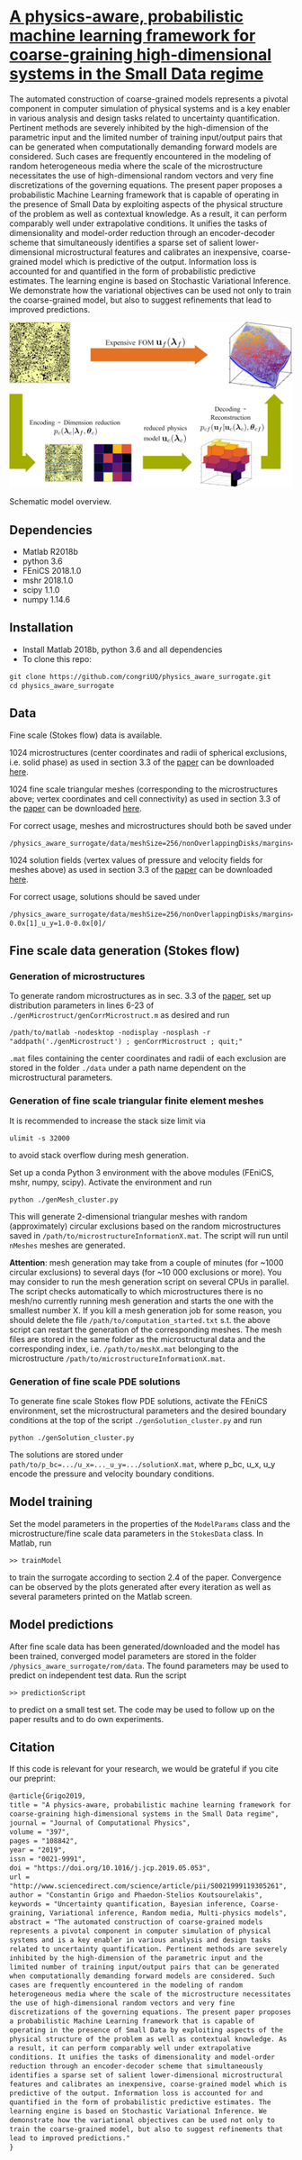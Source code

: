 # [A physics-aware, probabilistic machine learning framework for coarse-graining high-dimensional systems in the Small Data regime](https://www.sciencedirect.com/science/article/pii/S0021999119305261)

The automated construction of coarse-grained models represents a pivotal component in computer simulation of physical systems and is a key enabler in various analysis and design tasks related to uncertainty quantification. Pertinent methods are severely inhibited by the high-dimension of the parametric input and the limited number of training input/output pairs that can be generated when computationally demanding forward models are considered. Such cases are frequently encountered in the modeling of random heterogeneous media where the scale of the microstructure necessitates the use of high-dimensional random vectors and very fine discretizations of the governing equations. The present paper proposes a probabilistic Machine Learning framework that is capable of operating in the presence of Small Data by exploiting aspects of the physical structure of the problem as well as contextual knowledge. As a result, it can perform comparably well under extrapolative conditions. It unifies the tasks of dimensionality and model-order reduction through an encoder-decoder scheme that simultaneously identifies a sparse set of salient lower-dimensional microstructural features and calibrates an inexpensive, coarse-grained model which is predictive of the output. Information loss is accounted for and quantified in the form of probabilistic predictive estimates. The learning engine is based on Stochastic Variational Inference. We demonstrate how the variational objectives can be used not only to train the coarse-grained model, but also to suggest refinements that lead to improved predictions. 


![overview](https://raw.githubusercontent.com/congriUQ/physics_aware_surrogate/master/fig/overview.png)


Schematic model overview.


## Dependencies
- Matlab R2018b
- python 3.6
- FEniCS 2018.1.0
- mshr 2018.1.0
- scipy 1.1.0
- numpy 1.14.6


## Installation
- Install Matlab 2018b, python 3.6 and all dependencies
- To clone this repo:
```
git clone https://github.com/congriUQ/physics_aware_surrogate.git
cd physics_aware_surrogate
```

## Data
Fine scale (Stokes flow) data is available.

1024 microstructures (center coordinates and radii of spherical exclusions, i.e. solid phase) as used in section 3.3 of the [paper](https://www.sciencedirect.com/science/article/pii/S0021999119305261) can be downloaded [here](https://doi.org/10.6084/m9.figshare.7814345).

1024 fine scale triangular meshes (corresponding to the microstructures above; vertex coordinates and cell connectivity) as used in section 3.3 of the [paper](https://www.sciencedirect.com/science/article/pii/S0021999119305261) can be downloaded [here](https://doi.org/10.6084/m9.figshare.7814297.v1).

For correct usage, meshes and microstructures should both be saved under
```
/physics_aware_surrogate/data/meshSize=256/nonOverlappingDisks/margins=0.003_0.003_0.003_0.003/N~logn/mu=7.8/sigma=0.2/x~GP/cov=squaredExponential/l=0.08/sig_scale=1.2/r~lognGP/mu=-5.23/sigma=0.3/sigmaGP_r=0.4/l=0.05/
```

1024 solution fields (vertex values of pressure and velocity fields for meshes above) as used in section 3.3 of the [paper](https://www.sciencedirect.com/science/article/pii/S0021999119305261) can be downloaded [here](https://doi.org/10.6084/m9.figshare.7814345).

For correct usage, solutions should be saved under
```
/physics_aware_surrogate/data/meshSize=256/nonOverlappingDisks/margins=0.003_0.003_0.003_0.003/N~logn/mu=7.8/sigma=0.2/x~GP/cov=squaredExponential/l=0.08/sig_scale=1.2/r~lognGP/mu=-5.23/sigma=0.3/sigmaGP_r=0.4/l=0.05/p_bc=0.0/u_x=1.0-0.0x[1]_u_y=1.0-0.0x[0]/
```


## Fine scale data generation (Stokes flow)


### Generation of microstructures
To generate random microstructures as in sec. 3.3 of the [paper](https://www.sciencedirect.com/science/article/pii/S0021999119305261), set up distribution parameters in lines 6-23 of `./genMicrostruct/genCorrMicrostruct.m` as desired and run
```
/path/to/matlab -nodesktop -nodisplay -nosplash -r "addpath('./genMicrostruct') ; genCorrMicrostruct ; quit;"
```
`.mat` files containing the center coordinates and radii of each exclusion are stored in the folder `./data` under a path name dependent on the microstructural parameters.


### Generation of fine scale triangular finite element meshes
It is recommended to increase the stack size limit via
```
ulimit -s 32000
```
to avoid stack overflow during mesh generation.

Set up a conda Python 3 environment with the above modules (FEniCS, mshr, numpy, scipy). Activate the environment and run
```
python ./genMesh_cluster.py
```
This will generate 2-dimensional triangular meshes with random (approximately) circular exclusions based on the random microstructures saved in `/path/to/microstructureInformationX.mat`. The script will run until `nMeshes` meshes are generated. 

**Attention**: mesh generation may take from a couple of minutes (for ~1000 circular exclusions) to several days (for ~10 000 exclusions or more). You may consider to run the mesh generation script on several CPUs in parallel. The script checks automatically to which microstructures there is no mesh/no currently running mesh generation and starts the one with the smallest number X. If you kill a mesh generation job for some reason, you should delete the file `/path/to/computation_started.txt` s.t. the above script can restart the generation of the corresponding meshes.
The mesh files are stored in the same folder as the microstructural data and the corresponding index, i.e. `/path/to/meshX.mat` belonging to the microstructure `/path/to/microstructureInformationX.mat`.


### Generation of fine scale PDE solutions
To generate fine scale Stokes flow PDE solutions, activate the FEniCS environment, set the microstructural parameters and the desired boundary conditions at the top of the script `./genSolution_cluster.py` and run
```
python ./genSolution_cluster.py
```
The solutions are stored under `path/to/p_bc=.../u_x=..._u_y=.../solutionX.mat`, where p_bc, u_x, u_y encode the pressure and velocity boundary conditions.





## Model training
Set the model parameters in the properties of the `ModelParams` class and the microstructure/fine scale data parameters in the `StokesData` class. In Matlab, run
```
>> trainModel
```
to train the surrogate according to section 2.4 of the paper. Convergence can be observed by the plots generated after every iteration as well as several parameters printed on the Matlab screen.




## Model predictions
After fine scale data has been generated/downloaded and the model has been trained, converged model parameters are stored in the folder `/physics_aware_surrogate/rom/data`. The found parameters may be used to predict on independent test data. Run the script
```
>> predictionScript
```
to predict on a small test set. The code may be used to follow up on the paper results and to do own experiments.



## Citation
If this code is relevant for your research, we would be grateful if you cite our preprint:
```
@article{Grigo2019,
title = "A physics-aware, probabilistic machine learning framework for coarse-graining high-dimensional systems in the Small Data regime",
journal = "Journal of Computational Physics",
volume = "397",
pages = "108842",
year = "2019",
issn = "0021-9991",
doi = "https://doi.org/10.1016/j.jcp.2019.05.053",
url = "http://www.sciencedirect.com/science/article/pii/S0021999119305261",
author = "Constantin Grigo and Phaedon-Stelios Koutsourelakis",
keywords = "Uncertainty quantification, Bayesian inference, Coarse-graining, Variational inference, Random media, Multi-physics models",
abstract = "The automated construction of coarse-grained models represents a pivotal component in computer simulation of physical systems and is a key enabler in various analysis and design tasks related to uncertainty quantification. Pertinent methods are severely inhibited by the high-dimension of the parametric input and the limited number of training input/output pairs that can be generated when computationally demanding forward models are considered. Such cases are frequently encountered in the modeling of random heterogeneous media where the scale of the microstructure necessitates the use of high-dimensional random vectors and very fine discretizations of the governing equations. The present paper proposes a probabilistic Machine Learning framework that is capable of operating in the presence of Small Data by exploiting aspects of the physical structure of the problem as well as contextual knowledge. As a result, it can perform comparably well under extrapolative conditions. It unifies the tasks of dimensionality and model-order reduction through an encoder-decoder scheme that simultaneously identifies a sparse set of salient lower-dimensional microstructural features and calibrates an inexpensive, coarse-grained model which is predictive of the output. Information loss is accounted for and quantified in the form of probabilistic predictive estimates. The learning engine is based on Stochastic Variational Inference. We demonstrate how the variational objectives can be used not only to train the coarse-grained model, but also to suggest refinements that lead to improved predictions."
}
```












